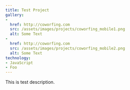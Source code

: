 ```yaml
---
title: Test Project
gallery:
-
  href: http://coworfing.com
  src: /assets/images/projects/coworfing_mobile1.png
  alt: Some Text
-
  href: http://coworfing.com
  src: /assets/images/projects/coworfing_mobile2.png
  alt: Some Text
technology:
- JavaScript
- Foo
---
```


This is test description.
